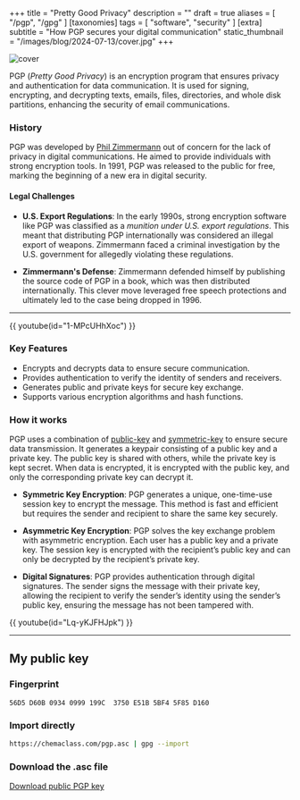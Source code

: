 +++
title = "Pretty Good Privacy"
description = ""
draft = true
aliases = [ "/pgp", "/gpg" ]
[taxonomies]
tags = [ "software", "security" ]
[extra]
subtitle = "How PGP secures your digital communication"
static_thumbnail = "/images/blog/2024-07-13/cover.jpg"
+++

![cover](/images/blog/2024-07-13/cover.jpg)

PGP (_Pretty Good Privacy_) is an encryption program that ensures privacy and authentication for data communication. It is used for signing, encrypting, and decrypting texts, emails, files, directories, and whole disk partitions, enhancing the security of email communications.

<!-- more -->

### History

PGP was developed by [Phil Zimmermann](https://en.wikipedia.org/wiki/Phil_Zimmermann) out of concern for the lack of privacy in digital communications. He aimed to provide individuals with strong encryption tools. In 1991, PGP was released to the public for free, marking the beginning of a new era in digital security.

#### Legal Challenges

- **U.S. Export Regulations**: In the early 1990s, strong encryption software like PGP was classified as a _munition under U.S. export regulations_. This meant that distributing PGP internationally was considered an illegal export of weapons. Zimmermann faced a criminal investigation by the U.S. government for allegedly violating these regulations.

- **Zimmermann's Defense**: Zimmermann defended himself by publishing the source code of PGP in a book, which was then distributed internationally. This clever move leveraged free speech protections and ultimately led to the case being dropped in 1996.

---

{{ youtube(id="1-MPcUHhXoc") }}

### Key Features

- Encrypts and decrypts data to ensure secure communication.
- Provides authentication to verify the identity of senders and receivers.
- Generates public and private keys for secure key exchange.
- Supports various encryption algorithms and hash functions.

### How it works

PGP uses a combination of [public-key](https://en.wikipedia.org/wiki/Public-key_cryptography) and [symmetric-key](https://en.wikipedia.org/wiki/Symmetric-key_algorithm) to ensure secure data transmission. It generates a keypair consisting of a public key and a private key. The public key is shared with others, while the private key is kept secret. When data is encrypted, it is encrypted with the public key, and only the corresponding private key can decrypt it.

- **Symmetric Key Encryption**: PGP generates a unique, one-time-use session key to encrypt the message. This method is fast and efficient but requires the sender and recipient to share the same key securely.

- **Asymmetric Key Encryption**: PGP solves the key exchange problem with asymmetric encryption. Each user has a public key and a private key. The session key is encrypted with the recipient’s public key and can only be decrypted by the recipient’s private key.

- **Digital Signatures**: PGP provides authentication through digital signatures. The sender signs the message with their private key, allowing the recipient to verify the sender’s identity using the sender’s public key, ensuring the message has not been tampered with.

{{ youtube(id="Lq-yKJFHJpk") }}

---

## My public key

### Fingerprint

```
56D5 D60B 0934 0999 199C  3750 E51B 5BF4 5F85 D160
```

### Import directly

```bash 
https://chemaclass.com/pgp.asc | gpg --import
```

### Download the .asc file

<a href="/pgp.asc" id="download-link">Download public PGP key</a>
